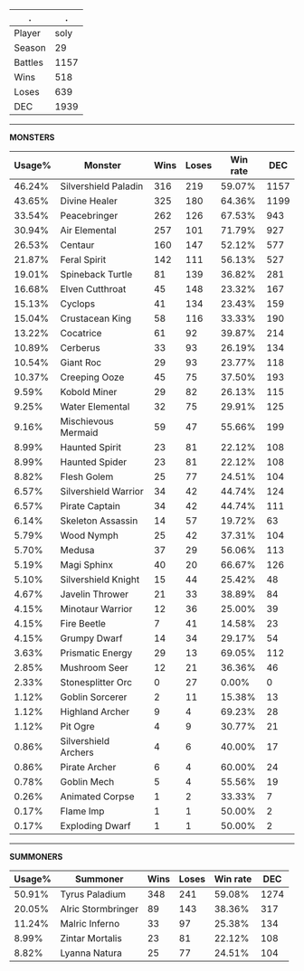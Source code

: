 .|.
|-|-
Player|soly
Season|29
Battles|1157
Wins|518
Loses|639
DEC|1939

---
**MONSTERS**

Usage%|Monster|Wins|Loses|Win rate|DEC|
-|-|-|-|-|-|
46.24%|Silvershield Paladin|316|219|59.07%|1157|
43.65%|Divine Healer|325|180|64.36%|1199|
33.54%|Peacebringer|262|126|67.53%|943|
30.94%|Air Elemental|257|101|71.79%|927|
26.53%|Centaur|160|147|52.12%|577|
21.87%|Feral Spirit|142|111|56.13%|527|
19.01%|Spineback Turtle|81|139|36.82%|281|
16.68%|Elven Cutthroat|45|148|23.32%|167|
15.13%|Cyclops|41|134|23.43%|159|
15.04%|Crustacean King|58|116|33.33%|190|
13.22%|Cocatrice|61|92|39.87%|214|
10.89%|Cerberus|33|93|26.19%|134|
10.54%|Giant Roc|29|93|23.77%|118|
10.37%|Creeping Ooze|45|75|37.50%|193|
9.59%|Kobold Miner|29|82|26.13%|115|
9.25%|Water Elemental|32|75|29.91%|125|
9.16%|Mischievous Mermaid|59|47|55.66%|199|
8.99%|Haunted Spirit|23|81|22.12%|108|
8.99%|Haunted Spider|23|81|22.12%|108|
8.82%|Flesh Golem|25|77|24.51%|104|
6.57%|Silvershield Warrior|34|42|44.74%|124|
6.57%|Pirate Captain|34|42|44.74%|111|
6.14%|Skeleton Assassin|14|57|19.72%|63|
5.79%|Wood Nymph|25|42|37.31%|104|
5.70%|Medusa|37|29|56.06%|113|
5.19%|Magi Sphinx|40|20|66.67%|126|
5.10%|Silvershield Knight|15|44|25.42%|48|
4.67%|Javelin Thrower|21|33|38.89%|84|
4.15%|Minotaur Warrior|12|36|25.00%|39|
4.15%|Fire Beetle|7|41|14.58%|23|
4.15%|Grumpy Dwarf|14|34|29.17%|54|
3.63%|Prismatic Energy|29|13|69.05%|112|
2.85%|Mushroom Seer|12|21|36.36%|46|
2.33%|Stonesplitter Orc|0|27|0.00%|0|
1.12%|Goblin Sorcerer|2|11|15.38%|13|
1.12%|Highland Archer|9|4|69.23%|28|
1.12%|Pit Ogre|4|9|30.77%|21|
0.86%|Silvershield Archers|4|6|40.00%|17|
0.86%|Pirate Archer|6|4|60.00%|24|
0.78%|Goblin Mech|5|4|55.56%|19|
0.26%|Animated Corpse|1|2|33.33%|7|
0.17%|Flame Imp|1|1|50.00%|2|
0.17%|Exploding Dwarf|1|1|50.00%|2|

---
**SUMMONERS**

Usage%|Summoner|Wins|Loses|Win rate|DEC|
-|-|-|-|-|-|
50.91%|Tyrus Paladium|348|241|59.08%|1274|
20.05%|Alric Stormbringer|89|143|38.36%|317|
11.24%|Malric Inferno|33|97|25.38%|134|
8.99%|Zintar Mortalis|23|81|22.12%|108|
8.82%|Lyanna Natura|25|77|24.51%|104|
